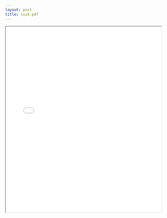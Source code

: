 ```yaml
---
layout: post
title: iss4.pdf
---
```


<div class="pdf-container">
<iframe src="/irs.ea/assets/pdfs/iss4.pdf" height="600" width="100%" allowFullScreen="true"></iframe>
</div>

